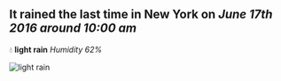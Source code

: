 ## It rained the last time in New York on *June 17th 2016 around 10:00 am*
💧  **light rain** *Humidity 62%*

![light rain](http://openweathermap.org/img/w/10d.png)
